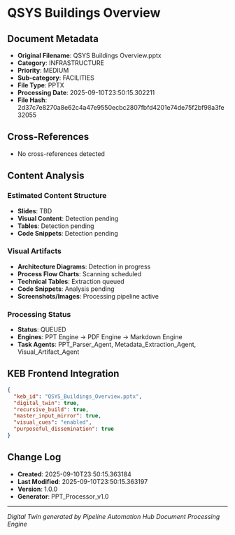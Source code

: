 # QSYS Buildings Overview

## Document Metadata
- **Original Filename**: QSYS Buildings Overview.pptx
- **Category**: INFRASTRUCTURE
- **Priority**: MEDIUM
- **Sub-category**: FACILITIES
- **File Type**: PPTX
- **Processing Date**: 2025-09-10T23:50:15.302211
- **File Hash**: 2d37c7e8270a8e62c4a47e9550ecbc2807fbfd4201e74de75f2bf98a3fe32055

## Cross-References
- No cross-references detected

## Content Analysis
### Estimated Content Structure
- **Slides**: TBD
- **Visual Content**: Detection pending
- **Tables**: Detection pending
- **Code Snippets**: Detection pending

### Visual Artifacts
- **Architecture Diagrams**: Detection in progress
- **Process Flow Charts**: Scanning scheduled  
- **Technical Tables**: Extraction queued
- **Code Snippets**: Analysis pending
- **Screenshots/Images**: Processing pipeline active

### Processing Status
- **Status**: QUEUED
- **Engines**: PPT Engine → PDF Engine → Markdown Engine
- **Task Agents**: PPT_Parser_Agent, Metadata_Extraction_Agent, Visual_Artifact_Agent

## KEB Frontend Integration
```json
{
  "keb_id": "QSYS_Buildings_Overview.pptx",
  "digital_twin": true,
  "recursive_build": true,
  "master_input_mirror": true,
  "visual_cues": "enabled",
  "purposeful_dissemination": true
}
```

## Change Log
- **Created**: 2025-09-10T23:50:15.363184
- **Last Modified**: 2025-09-10T23:50:15.363197
- **Version**: 1.0.0
- **Generator**: PPT_Processor_v1.0

---
*Digital Twin generated by Pipeline Automation Hub Document Processing Engine*
